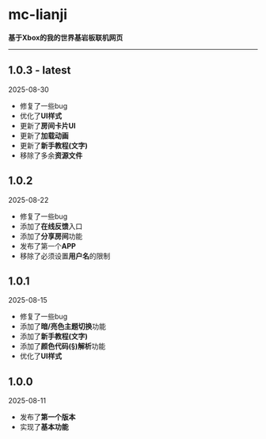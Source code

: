 # mc-lianji
**基于Xbox的我的世界基岩板联机网页**

---
## 1.0.3 - latest

2025-08-30

- 修复了一些bug
- 优化了**UI样式**
- 更新了**房间卡片UI**
- 更新了**加载动画**
- 更新了**新手教程(文字)**
- 移除了多余**资源文件**



## 1.0.2

2025-08-22

- 修复了一些bug
- 添加了**在线反馈**入口
- 添加了**分享房间**功能
- 发布了第一个**APP**
- 移除了必须设置**用户名**的限制



## 1.0.1

2025-08-15

- 修复了一些bug
- 添加了**暗/亮色主题切换**功能
- 添加了**新手教程(文字)**
- 添加了**颜色代码(§)解析**功能
- 优化了**UI样式**

  

## 1.0.0

2025-08-11

- 发布了**第一个版本**
- 实现了**基本功能**